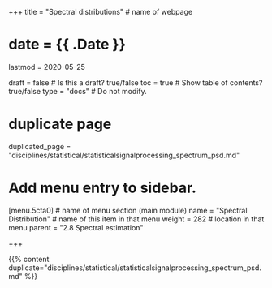 +++
title = "Spectral distributions"         # name of webpage

# date = {{ .Date }}
lastmod = 2020-05-25

draft = false  # Is this a draft? true/false
toc = true  # Show table of contents? true/false
type = "docs"  # Do not modify.

# duplicate page

duplicated_page = "disciplines/statistical/statisticalsignalprocessing_spectrum_psd.md"

# Add menu entry to sidebar.

[menu.5cta0]                       # name of menu section (main module)
  name = "Spectral Distribution"        # name of this item in that menu
  weight = 282                           # location in that menu
  parent = "2.8 Spectral estimation"



+++

{{% content duplicate="disciplines/statistical/statisticalsignalprocessing_spectrum_psd.md" %}}
